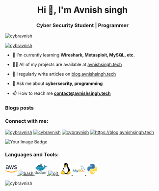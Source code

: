 <h1 align="center">Hi 👋, I'm Avnish singh</h1>
<h3 align="center">Cyber Security Student | Programmer</h3>

<p align="left"> <img src="https://komarev.com/ghpvc/?username=cybravnish&label=Profile%20views&color=0e75b6&style=flat" alt="cybravnish" /> </p>

<p align="left"> <a href="https://twitter.com/cybravnish" target="blank"><img src="https://img.shields.io/twitter/follow/cybravnish?logo=twitter&style=for-the-badge" alt="cybravnish" /></a> </p>

- 🌱 I’m currently learning **Wireshark, Metasploit, MySQL, etc.**

- 👨‍💻 All of my projects are available at [avnishsingh.tech](avnishsingh.tech)

- 📝 I regularly write articles on [blog.avnishsingh.tech](blog.avnishsingh.tech)

- 💬 Ask me about **cybersecrity, programming**

- 📫 How to reach me **contact@avnishsingh.tech**

### Blogs posts
<!-- BLOG-POST-LIST:START -->
<!-- BLOG-POST-LIST:END -->

<h3 align="left">Connect with me:</h3>
<p align="left">
<a href="https://twitter.com/cybravnish" target="blank"><img align="center" src="https://raw.githubusercontent.com/rahuldkjain/github-profile-readme-generator/master/src/images/icons/Social/twitter.svg" alt="cybravnish" height="30" width="40" /></a>
<a href="https://linkedin.com/in/cybravnish" target="blank"><img align="center" src="https://raw.githubusercontent.com/rahuldkjain/github-profile-readme-generator/master/src/images/icons/Social/linked-in-alt.svg" alt="cybravnish" height="30" width="40" /></a>
<a href="https://discord.gg/cybravnish" target="blank"><img align="center" src="https://raw.githubusercontent.com/rahuldkjain/github-profile-readme-generator/master/src/images/icons/Social/discord.svg" alt="cybravnish" height="30" width="40" /></a>
<a href="/https://blog.avnishsingh.tech" target="blank"><img align="center" src="https://raw.githubusercontent.com/rahuldkjain/github-profile-readme-generator/master/src/images/icons/Social/rss.svg" alt="https://blog.avnishsingh.tech" height="30" width="40" /></a>
</p>



<img src="https://tryhackme-badges.s3.amazonaws.com/CybrAvnish.png" alt="Your Image Badge" />

<h3 align="left">Languages and Tools:</h3>
<p align="left"> <a href="https://aws.amazon.com" target="_blank" rel="noreferrer"> <img src="https://raw.githubusercontent.com/devicons/devicon/master/icons/amazonwebservices/amazonwebservices-original-wordmark.svg" alt="aws" width="40" height="40"/> </a> <a href="https://www.gnu.org/software/bash/" target="_blank" rel="noreferrer"> <img src="https://www.vectorlogo.zone/logos/gnu_bash/gnu_bash-icon.svg" alt="bash" width="40" height="40"/> </a> <a href="https://www.docker.com/" target="_blank" rel="noreferrer"> <img src="https://raw.githubusercontent.com/devicons/devicon/master/icons/docker/docker-original-wordmark.svg" alt="docker" width="40" height="40"/> </a> <a href="https://git-scm.com/" target="_blank" rel="noreferrer"> <img src="https://www.vectorlogo.zone/logos/git-scm/git-scm-icon.svg" alt="git" width="40" height="40"/> </a> <a href="https://www.linux.org/" target="_blank" rel="noreferrer"> <img src="https://raw.githubusercontent.com/devicons/devicon/master/icons/linux/linux-original.svg" alt="linux" width="40" height="40"/> </a> <a href="https://www.mysql.com/" target="_blank" rel="noreferrer"> <img src="https://raw.githubusercontent.com/devicons/devicon/master/icons/mysql/mysql-original-wordmark.svg" alt="mysql" width="40" height="40"/> </a> <a href="https://www.python.org" target="_blank" rel="noreferrer"> <img src="https://raw.githubusercontent.com/devicons/devicon/master/icons/python/python-original.svg" alt="python" width="40" height="40"/> </a> </p>

<p><img align="center" src="https://github-readme-stats.vercel.app/api/top-langs?username=cybravnish&show_icons=true&locale=en&layout=compact" alt="cybravnish" /></p>



